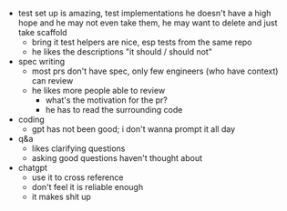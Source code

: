 - test set up is amazing, test implementations he doesn't have a high hope and he may not even take them, he may want to delete and just take scaffold
	- bring it test helpers are nice, esp tests from the same repo
	- he likes the descriptions "it should / should not"
- spec writing
	- most prs don't have spec, only few engineers (who have context) can review
	- he likes more people able to review
		- what's the motivation for the pr?
		- he has to read the surrounding code
- coding
	- gpt has not been good; i don't wanna prompt it all day
- q&a
	- likes clarifying questions
	- asking good questions haven't thought about
- chatgpt
	- use it to cross reference
	- don't feel it is reliable enough
	- it makes shit up
